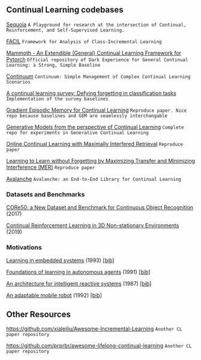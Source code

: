 ## Continual Learning codebases

[Sequoia](https://github.com/lebrice/Sequoia)
```A Playground for research at the intersection of Continual, Reinforcement, and Self-Supervised Learning.```

[FACIL](https://github.com/mmasana/FACIL)
```Framework for Analysis of Class-Incremental Learning```

[Mammoth - An Extendible (General) Continual Learning Framework for Pytorch](https://github.com/aimagelab/mammoth)
```Official repository of Dark Experience for General Continual Learning: a Strong, Simple Baseline```

[Continuum](https://github.com/Continvvm/continuum)
```Continuum: Simple Management of Complex Continual Learning Scenarios```

[A continual learning survey: Defying forgetting in classification tasks](https://github.com/Mattdl/CLsurvey)
```Implementation of the survey baselines```

[Gradient Episodic Memory for Continual Learning](https://github.com/facebookresearch/GradientEpisodicMemory)
```Reproduce paper. Nice repo because baselines and GEM are seamlessly interchangable```


[Generative Models from the perspective of Continual Learning](https://github.com/TLESORT/Generative_Continual_Learning)
```Complete repo for experiments in Generative Continual Learning```

[Online Continual Learning with Maximally Interfered Retrieval](https://github.com/optimass/Maximally_Interfered_Retrieval)
```Reproduce paper```

[Learning to Learn without Forgetting by Maximizing Transfer and Minimizing Interference (MER)](https://github.com/mattriemer/mer)
```Reproduce paper```

[Avalanche](https://github.com/ContinualAI/avalanche)
```Avalanche: an End-to-End Library for Continual Learning```


### Datasets and Benchmarks

[CORe50: a New Dataset and Benchmark for Continuous Object Recognition](https://arxiv.org/abs/1705.03550) (2017)

[Continual Reinforcement Learning in 3D Non-stationary Environments](https://arxiv.org/abs/1905.10112) (2019)


### Motivations

[Learning in embedded systems](https://apps.dtic.mil/dtic/tr/fulltext/u2/a323936.pdf) (1993) [[bib]](https://github.com/optimass/continual_learning_papers/blob/master/bibtex.bib#L511-L515)

[Foundations of learning in autonomous agents](https://www.sciencedirect.com/science/article/abs/pii/092188909190018G) (1991) [[bib]](https://github.com/optimass/continual_learning_papers/blob/master/bibtex.bib#L517-L526)

[An architecture for intelligent reactive systems](https://www.sri.com/wp-content/uploads/pdf/565.pdf) (1987)  [[bib]](https://github.com/optimass/continual_learning_papers/blob/master/bibtex.bib#L528-L534)

[An adaptable mobile robot](https://books.google.com/books?hl=en&lr=&id=pWsNJkdZ4tgC&oi=fnd&pg=PA41&dq=info:h5z0opLMzBAJ:scholar.google.com&ots=86L0lSnLRK&sig=TqjLqumrnXpS6ca_CPmLEMc8UQs#v=onepage&q&f=false) (1992)  [[bib]](https://github.com/optimass/continual_learning_papers/blob/master/bibtex.bib#L536-L540)


## Other Resources

https://github.com/xialeiliu/Awesome-Incremental-Learning
```Another CL paper repository```

https://github.com/prprbr/awesome-lifelong-continual-learning
```Another CL paper repository```
